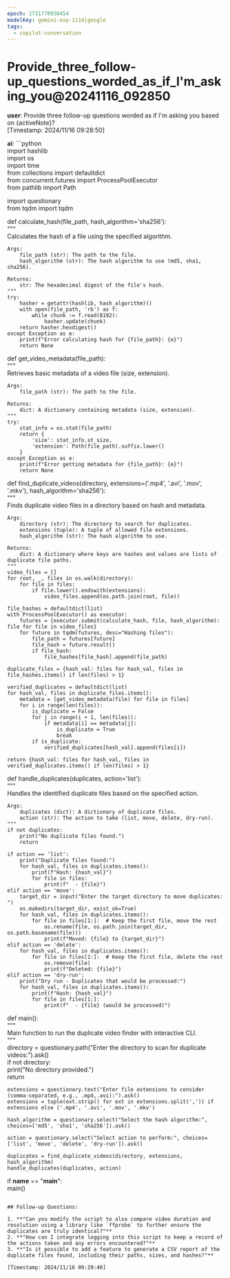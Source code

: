 ```yaml
---
epoch: 1731770930454
modelKey: gemini-exp-1114|google
tags:
  - copilot-conversation
---
```


# Provide_three_follow-up_questions_worded_as_if_I'm_asking_you@20241116_092850

**user**: Provide three follow-up questions worded as if I'm asking you based on {activeNote}?  
[Timestamp: 2024/11/16 09:28:50]

**ai**: ```python  
import hashlib  
import os  
import time  
from collections import defaultdict  
from concurrent.futures import ProcessPoolExecutor  
from pathlib import Path

import questionary  
from tqdm import tqdm

def calculate_hash(file_path, hash_algorithm='sha256'):  
    """  
    Calculates the hash of a file using the specified algorithm.

    Args:
        file_path (str): The path to the file.
        hash_algorithm (str): The hash algorithm to use (md5, sha1, sha256).

    Returns:
        str: The hexadecimal digest of the file's hash.
    """
    try:
        hasher = getattr(hashlib, hash_algorithm)()
        with open(file_path, 'rb') as f:
            while chunk := f.read(8192):
                hasher.update(chunk)
        return hasher.hexdigest()
    except Exception as e:
        print(f"Error calculating hash for {file_path}: {e}")
        return None

def get_video_metadata(file_path):  
    """  
    Retrieves basic metadata of a video file (size, extension).

    Args:
        file_path (str): The path to the file.

    Returns:
        dict: A dictionary containing metadata (size, extension).
    """
    try:
        stat_info = os.stat(file_path)
        return {
            'size': stat_info.st_size,
            'extension': Path(file_path).suffix.lower()
        }
    except Exception as e:
        print(f"Error getting metadata for {file_path}: {e}")
        return None

def find_duplicate_videos(directory, extensions=('.mp4', '.avi', '.mov', '.mkv'), hash_algorithm='sha256'):  
    """  
    Finds duplicate video files in a directory based on hash and metadata.

    Args:
        directory (str): The directory to search for duplicates.
        extensions (tuple): A tuple of allowed file extensions.
        hash_algorithm (str): The hash algorithm to use.

    Returns:
        dict: A dictionary where keys are hashes and values are lists of duplicate file paths.
    """
    video_files = []
    for root, _, files in os.walk(directory):
        for file in files:
            if file.lower().endswith(extensions):
                video_files.append(os.path.join(root, file))

    file_hashes = defaultdict(list)
    with ProcessPoolExecutor() as executor:
        futures = {executor.submit(calculate_hash, file, hash_algorithm): file for file in video_files}
        for future in tqdm(futures, desc="Hashing files"):
            file_path = futures[future]
            file_hash = future.result()
            if file_hash:
                file_hashes[file_hash].append(file_path)

    duplicate_files = {hash_val: files for hash_val, files in file_hashes.items() if len(files) > 1}
    
    verified_duplicates = defaultdict(list)
    for hash_val, files in duplicate_files.items():
        metadata = [get_video_metadata(file) for file in files]
        for i in range(len(files)):
            is_duplicate = False
            for j in range(i + 1, len(files)):
                if metadata[i] == metadata[j]:
                    is_duplicate = True
                    break
            if is_duplicate:
                verified_duplicates[hash_val].append(files[i])

    return {hash_val: files for hash_val, files in verified_duplicates.items() if len(files) > 1}

def handle_duplicates(duplicates, action='list'):  
    """  
    Handles the identified duplicate files based on the specified action.

    Args:
        duplicates (dict): A dictionary of duplicate files.
        action (str): The action to take (list, move, delete, dry-run).
    """
    if not duplicates:
        print("No duplicate files found.")
        return

    if action == 'list':
        print("Duplicate files found:")
        for hash_val, files in duplicates.items():
            print(f"Hash: {hash_val}")
            for file in files:
                print(f"  - {file}")
    elif action == 'move':
        target_dir = input("Enter the target directory to move duplicates: ")
        os.makedirs(target_dir, exist_ok=True)
        for hash_val, files in duplicates.items():
            for file in files[1:]:  # Keep the first file, move the rest
                os.rename(file, os.path.join(target_dir, os.path.basename(file)))
                print(f"Moved: {file} to {target_dir}")
    elif action == 'delete':
        for hash_val, files in duplicates.items():
            for file in files[1:]:  # Keep the first file, delete the rest
                os.remove(file)
                print(f"Deleted: {file}")
    elif action == 'dry-run':
        print("Dry run - Duplicates that would be processed:")
        for hash_val, files in duplicates.items():
            print(f"Hash: {hash_val}")
            for file in files[1:]:
                print(f"  - {file} (would be processed)")

def main():  
    """  
    Main function to run the duplicate video finder with interactive CLI.  
    """  
    directory = questionary.path("Enter the directory to scan for duplicate videos:").ask()  
    if not directory:  
        print("No directory provided.")  
        return

    extensions = questionary.text("Enter file extensions to consider (comma-separated, e.g., .mp4,.avi):").ask()
    extensions = tuple(ext.strip() for ext in extensions.split(',')) if extensions else ('.mp4', '.avi', '.mov', '.mkv')

    hash_algorithm = questionary.select("Select the hash algorithm:", choices=['md5', 'sha1', 'sha256']).ask()

    action = questionary.select("Select action to perform:", choices=['list', 'move', 'delete', 'dry-run']).ask()

    duplicates = find_duplicate_videos(directory, extensions, hash_algorithm)
    handle_duplicates(duplicates, action)

if **name** == "**main**":  
    main()

```

## Follow-up Questions:

1. **"Can you modify the script to also compare video duration and resolution using a library like `ffprobe` to further ensure the duplicates are truly identical?"**
2. **"How can I integrate logging into this script to keep a record of the actions taken and any errors encountered?"**
3. **"Is it possible to add a feature to generate a CSV report of the duplicate files found, including their paths, sizes, and hashes?"**

[Timestamp: 2024/11/16 09:29:40]
